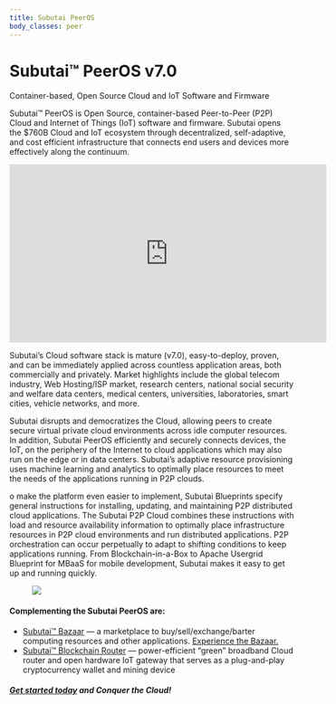 ```yaml
---
title: Subutai PeerOS
body_classes: peer
---
```


<div class="banner" markdown="1">

<h1>Subutai™ PeerOS v7.0</h1>
<p>Container-based, Open Source Cloud and IoT Software and Firmware</p>
<div class="arrowDown">
<a href="#"><i class="fas fa-chevron-down"></i></a>
</div>

</div>

<div class="container">
    <div class="halfCol">
        <p>Subutai™ PeerOS is Open Source, container-based Peer-to-Peer (P2P) Cloud and Internet of Things (IoT) software and firmware. Subutai opens the $760B Cloud and IoT ecosystem through decentralized, self-adaptive, and cost efficient infrastructure that connects end users and devices more effectively along the continuum.</p>
    </div>
    <div class="halfCol videoWrap">
        <iframe width="560" height="315" src="https://www.youtube.com/embed/LoL78YR178U?rel=0" frameborder="0" allow="autoplay; encrypted-media" allowfullscreen></iframe>
    </div>
</div>
<div class="container">
    <div class="textBlock">
        <p>Subutai’s Cloud software stack is mature (v7.0), easy-to-deploy, proven, and can be immediately applied across countless application areas, both commercially and privately. Market highlights include the global telecom industry, Web Hosting/ISP market, research centers, national social security and welfare data centers, medical centers, universities, laboratories, smart cities, vehicle networks, and more.</p>
        <p>Subutai disrupts and democratizes the Cloud, allowing peers to create secure virtual private cloud environments across idle computer resources. In addition, Subutai PeerOS efficiently and securely connects devices, the IoT, on the periphery of the Internet to cloud applications which may also run on the edge or in data centers. Subutai’s adaptive resource provisioning uses machine learning and analytics to optimally place resources to meet the needs of the applications running in P2P clouds.</p>
        <p>o make the platform even easier to implement, Subutai Blueprints specify general instructions for installing, updating, and maintaining P2P distributed cloud applications. The Subutai P2P Cloud combines these instructions with load and resource availability information to optimally place infrastructure resources in P2P cloud environments and run distributed applications. P2P orchestration can occur perpetually to adapt to shifting conditions to keep applications running. From Blockchain-in-a-Box to Apache Usergrid Blueprint for MBaaS for mobile development, Subutai makes it easy to get up and running quickly.</p>
    </div>
</div>
<div class="container hideMobile">
    <figure class="fullImg">
        <img src="../images/peeros-02.jpg">
    </figure>
</div>
<div class="smallContainer">
    <div class="topicWrap">
        <h4>Complementing the Subutai PeerOS are:</h4>
        <ul>
            <li><a href="/subutai/website/products/subutai-bazaar">Subutai™ Bazaar</a> — a marketplace to buy/sell/exchange/barter computing resources and other applications. <a href="https://bazaar.subutai.io" target="_blank">Experience the Bazaar.</a></li>
            <li><a href="/subutai/website/products/subutai-router">Subutai™ Blockchain Router</a> — power-efficient “green” broadband Cloud router and open hardware IoT gateway that serves as a plug-and-play cryptocurrency wallet and mining device</li>
        </ul>
    </div>
    <h5><a href="/subutai/website/getting-started">Get started today</a> and Conquer the Cloud!</h5>
</div>